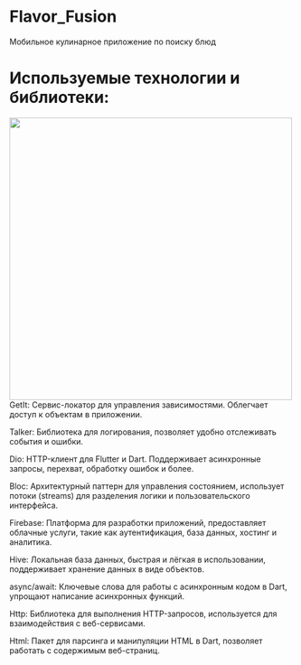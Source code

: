 # Flavor_Fusion
Мобильное кулинарное приложение по поиску блюд

# Используемые технологии и библиотеки:
<img width="500px" src="https://github.com/user-attachments/assets/2e95b7ad-e982-422c-a6f9-cb14a2840766"><br>
GetIt: Сервис-локатор для управления зависимостями. Облегчает доступ к объектам в приложении.

Talker: Библиотека для логирования, позволяет удобно отслеживать события и ошибки.

Dio: HTTP-клиент для Flutter и Dart. Поддерживает асинхронные запросы, перехват, обработку ошибок и более.

Bloc: Архитектурный паттерн для управления состоянием, использует потоки (streams) для разделения логики и пользовательского интерфейса.

Firebase: Платформа для разработки приложений, предоставляет облачные услуги, такие как аутентификация, база данных, хостинг и аналитика.

Hive: Локальная база данных, быстрая и лёгкая в использовании, поддерживает хранение данных в виде объектов.

async/await: Ключевые слова для работы с асинхронным кодом в Dart, упрощают написание асинхронных функций.

Http: Библиотека для выполнения HTTP-запросов, используется для взаимодействия с веб-сервисами.

Html: Пакет для парсинга и манипуляции HTML в Dart, позволяет работать с содержимым веб-страниц.
 
